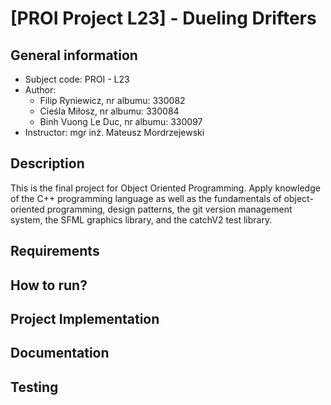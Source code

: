 # [PROI Project L23] - Dueling Drifters

## General information
* Subject code: PROI - L23
* Author:
    * Filip Ryniewicz, nr albumu: 330082
    * Cieśla Miłosz, nr albumu: 330084
    * Binh Vuong Le Duc, nr albumu: 330097
* Instructor: mgr inż. Mateusz Mordrzejewski

## **Description**
This is the final project for Object Oriented Programming. Apply knowledge of the C++ programming language as well as the fundamentals of object-oriented programming, design patterns, the git version management system, the SFML graphics library, and the catchV2 test library.

## **Requirements**

## **How to run?**

## **Project Implementation**

## **Documentation**

## **Testing**

